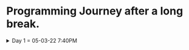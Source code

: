 # Programming Journey after a long break.
<details>
  <summary>Day 1 = 05-03-22 7:40PM</summary>
  
  ## Thoughts and What i did
  - I start again from html to remember the things that i've learned a long ago. it is so hard to be back at programming since whenever i started studying i immediately feel sleepy and exhausted and it is maybe the result of me taking a break and have no motivation to study.

  - I still remember a lot of things but i feel i do really need to review all of those things from the start and im willing to learn web 
  development again even though i still don't know what programming field/career should i focus on.

  
  ### What i learned/review

  ## HTML notes
  - ```<DOCTYPE html>```  = what version of HTML is being used.
  - ```<html></html>```   = root element of the document.
  - ```<head></head>```   = the info's or data that is about the document and is not seen by the user's.
  - ```<body></body>```   = contains all the documents data that is seen by the user.
  - ```<title></title>``` = the title or name that is shown on the webpage tab bar.
  - ```<h1>,<h2>,<h3>,<h4>,<h5>,<h6>```  = headings of the html.
  - ```<a></a>```         = links to things on current page or outside the document

  ### Attributes
  * href
  * src
  
  #### Keywords
  - element
  - tag
  - syntax = ```<opening tag attribute="value"></closing tag>```


  ## CSS notes
  * Properties = what we want to change. Ex: **color, font-size or weight**
  * Values     = what we want that property to set to.  Ex: ```font-size: 20px```
  
  #### Keywords
  - syntax = ```propery: value;```
  - inline
  - external
  - internal
    
</details>
